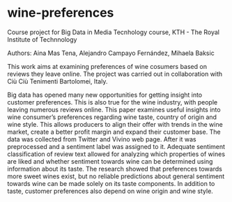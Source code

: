 # wine-preferences


Course project for Big Data in Media Tecnhology course, KTH - The Royal Institute of Technnology

Authors: Aina Mas Tena, Alejandro Campayo Fernández, Mihaela Baksic


This work aims at examining preferences of wine cosumers based on reviews they leave online. The project was carried out in collaboration with Ciù Ciù Tenimenti Bartolomei, Italy.


Big data has opened many new opportunities for getting insight into customer preferences.
This is also true for the wine industry, with people leaving numerous reviews online. This
paper examines useful insights into wine consumer’s preferences regarding wine taste, country
of origin and wine style. This allows producers to align their offer with trends in the wine
market, create a better profit margin and expand their customer base. The data was collected
from Twitter and Vivino web page. After it was preprocessed and a sentiment label was
assigned to it. Adequate sentiment classification of review text allowed for analyzing which
properties of wines are liked and whether sentiment towards wine can be determined using
information about its taste. The research showed that preferences towards more sweet wines
exist, but no reliable predictions about general sentiment towards wine can be made solely on
its taste components. In addition to taste, customer preferences also depend on wine origin
and wine style.
